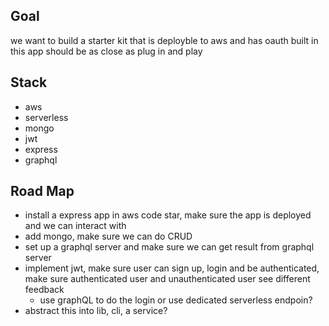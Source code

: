 ## Goal
we want to build a starter kit that is deployble to aws and has oauth built in
this app should be as close as plug in and play

## Stack
- aws
- serverless
- mongo
- jwt
- express
- graphql

## Road Map
- install a express app in aws code star, make sure the app is deployed and
  we can interact with
- add mongo, make sure we can do CRUD
- set up a graphql server and make sure we can get result from graphql server
- implement jwt, make sure user can sign up, login and be authenticated,
  make sure authenticated user and unauthenticated user see different feedback
  - use graphQL to do the login or use dedicated serverless endpoin?
- abstract this into lib, cli, a service?
